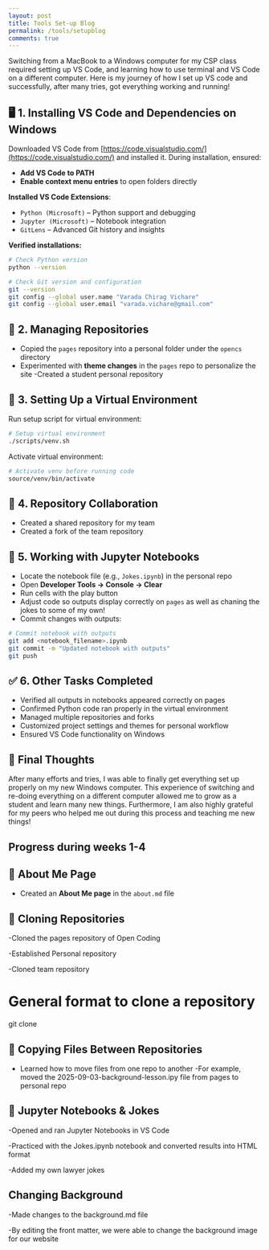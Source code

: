 ```yaml
---
layout: post
title: Tools Set-up Blog  
permalink: /tools/setupblog
comments: true
---
```


Switching from a MacBook to a Windows computer for my CSP class required setting up VS Code, and learning how to use terminal and VS Code on a different computer. Here is my journey of how I set up VS code and successfully, after many tries,  got everything working and running!

## 🖥️ 1. Installing VS Code and Dependencies on Windows

Downloaded VS Code from [https://code.visualstudio.com/](https://code.visualstudio.com/) and installed it. During installation, ensured:
- **Add VS Code to PATH**
- **Enable context menu entries** to open folders directly

**Installed VS Code Extensions**:
- `Python (Microsoft)` – Python support and debugging
- `Jupyter (Microsoft)` – Notebook integration
- `GitLens` – Advanced Git history and insights


**Verified installations:**

```bash
# Check Python version
python --version

# Check Git version and configuration
git --version
git config --global user.name "Varada Chirag Vichare"
git config --global user.email "varada.vichare@gmail.com"
```

## 📂 2. Managing Repositories

- Copied the `pages` repository into a personal folder under the `opencs` directory
- Experimented with **theme changes** in the `pages` repo to personalize the site
-Created a student personal repository 

## 🐍 3. Setting Up a Virtual Environment

Run setup script for virtual environment:

```bash
# Setup virtual environment
./scripts/venv.sh
```

Activate virtual environment:

```bash
# Activate venv before running code
source/venv/bin/activate
```


## 🤝 4. Repository Collaboration

- Created a shared repository for my team 
- Created a fork of the team repository 

## 📓 5. Working with Jupyter Notebooks

- Locate the notebook file (e.g., `Jokes.ipynb`) in the personal repo
- Open **Developer Tools → Console → Clear**
- Run cells with the play button
- Adjust code so outputs display correctly on `pages` as well as chaning the jokes to some of my own!
- Commit changes with outputs:

```bash
# Commit notebook with outputs
git add <notebook_filename>.ipynb
git commit -m "Updated notebook with outputs"
git push
```


## ✅ 6. Other Tasks Completed

- Verified all outputs in notebooks appeared correctly on pages
- Confirmed Python code ran properly in the virtual environment
- Managed multiple repositories and forks
- Customized project settings and themes for personal workflow
- Ensured VS Code functionality on Windows 

## 🌟 Final Thoughts

After many efforts and tries, I was able to finally get everything set up properly on my new Windows computer. This experience of switching and re-doing everything on a different computer allowed me to grow as a student and learn many new things. Furthermore, I am also highly grateful for my peers who helped me out during this process and teaching me new things! 

## Progress during weeks 1-4 

## 👤 About Me Page
- Created an **About Me page** in the `about.md` file

## 📂 Cloning Repositories 
-Cloned the pages repository of Open Coding 

-Established Personal repository

-Cloned team repository

# General format to clone a repository

git clone <repository-url>

## 📑 Copying Files Between Repositories

- Learned how to move files from one repo to another
-For example, moved the 2025-09-03-background-lesson.ipy file from pages to personal repo

## 📓 Jupyter Notebooks & Jokes

-Opened and ran Jupyter Notebooks in VS Code

-Practiced with the Jokes.ipynb notebook and converted results into HTML format

-Added my own lawyer jokes

 ## Changing Background

-Made changes to the background.md file

-By editing the front matter, we were able to change the background image for our website

